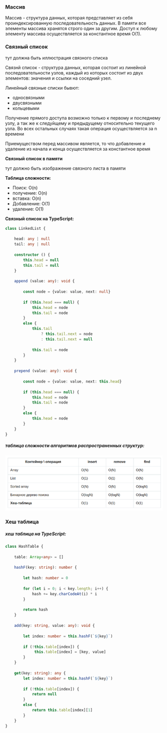 ### Массив

Массив - структура данных, которая представляет из себя проиндексированную последовательность данных. В памяти все элементы массива хранятся строго один за другим. Доступ к любому элементу массива осуществляется за константное время O(1).

### Связный список  

тут должна быть иллюстрация связного списка  

Связнй список - структура данных, которая состоит из линейной последовательности узлов, каждый из которых состоит из двух элементов: значения и ссылки на соседний узел. 

Линейный связные списки бывют:  
- односвязными
- двусвязными
- кольцевыми

Получение прямого доступа возможно только к первому и последнему узлу, а так же к следуйщему и предыдущему относительно текущего узла. Во всех остальных случаях такая операция осуществляется за n времени  

Приемуществом перед массивом является, то что добавление и удаление из начала и конца осуществляется за константное время

__Связный список в памяти__  

тут должно быть изображение связного листа в памяти  

__Таблица сложности:__  
- Поиск:      O(n)
- получение:  O(n)
- вставка:    O(n)
- Добавление: O(1)
- удаление:   O(1)

__Связный список на TypeScript:__  
```ts
class LinkedList {

    head: any | null
    tail: any | null 

    constructor () {
        this.head = null
        this.tail = null
    }

    append (value: any): void {

        const node = {value: value, next: null}

        if (this.head === null) {
            this.head = node
            this.tail = node
        }
        else {
            this.tail 
                ? this.tail.next = node 
                : this.tail.next = null 

            this.tail = node
        }
    }

    prepend (value: any): void {

        const node = {value: value, next: this.head}

        if (this.head === null) {
            this.head = node
            this.tail = node    
        }
        else {
            this.head = node    
        }
    }
}
```


##### таблица сложности алгоритмов распространенных структур:

<img src="/assets/structs.png">

### Хеш таблица  

##### хеш таблица на TypeScript:  

```ts
class HashTable {

    table: Array<any> = []

    hashF(key: string): number {

        let hash: number = 0

        for (let i = 0; i < key.length; i++) {
            hash += key.charCodeAt(i) * i 
        }

        return hash
    }

    add(key: string, value: any): void {

        let index: number = this.hashF(`${key}`)

        if (!this.table[index]) {
             this.table[index] = [key, value]
        }
    }

    get(key: string): any {
        let index: number = this.hashF(`${key}`)

        if (!this.table[index]) {
            return null
        }
        else {
            return this.table[index][1]
        }
    }
}
```
